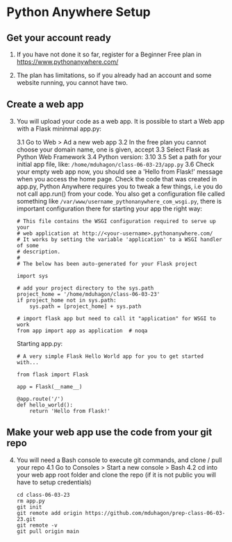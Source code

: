 # Python Anywhere Setup

## Get your account ready

1. If you have not done it so far, register for a Beginner Free plan in https://www.pythonanywhere.com/

2. The plan has limitations, so if you already had an account and some website running, you cannot have two.

## Create a web app

3. You will upload your code as a web app. It is possible to start a Web app with a Flask mininmal app.py:


    3.1 Go to Web > Ad a new web app
    3.2 In the free plan you cannot choose your domain name, one is given, accept
    3.3 Select Flask as Python Web Framework
    3.4 Python version: 3.10
    3.5 Set a path for your initial app file, like: ``/home/mduhagon/class-06-03-23/app.py``
    3.6 Check your empty web app now, you should see a 'Hello from Flask!' message when you access the home page. Check the code that was created in app.py, Python Anywhere requires you to tweak a few things, i.e you do not call app.run() from your code. You also get a configuration file called something like ``/var/www/username_pythonanywhere_com_wsgi.py``, there is important configuration there for starting your app the right way:

    ```
    # This file contains the WSGI configuration required to serve up your
    # web application at http://<your-username>.pythonanywhere.com/
    # It works by setting the variable 'application' to a WSGI handler of some
    # description.
    #
    # The below has been auto-generated for your Flask project

    import sys

    # add your project directory to the sys.path
    project_home = '/home/mduhagon/class-06-03-23'
    if project_home not in sys.path:
        sys.path = [project_home] + sys.path

    # import flask app but need to call it "application" for WSGI to work
    from app import app as application  # noqa
    ```

    Starting app.py:

    ```
    # A very simple Flask Hello World app for you to get started with...

    from flask import Flask

    app = Flask(__name__)

    @app.route('/')
    def hello_world():
        return 'Hello from Flask!'
    ```


## Make your web app use the code from your git repo

4. You will need a Bash console to execute git commands, and clone / pull your repo
    4.1 Go to Consoles > Start a new console > Bash
    4.2 cd into your web app root folder and clone the repo (if it is not public you will have to setup credentials)
    ```
    cd class-06-03-23
    rm app.py
    git init
    git remote add origin https://github.com/mduhagon/prep-class-06-03-23.git
    git remote -v
    git pull origin main
    ```